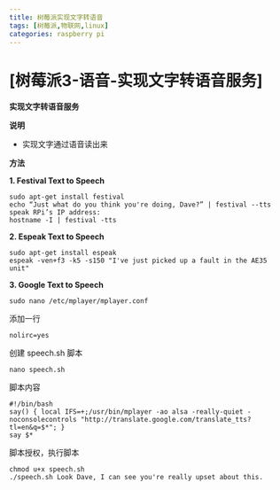 ```yaml
---
title: 树莓派实现文字转语音
tags: [树莓派,物联网,linux]
categories: raspberry pi
---
```

# [树莓派3-语音-实现文字转语音服务]

**实现文字转语音服务**

**说明**

- 实现文字通过语音读出来

**方法**

**1. Festival Text to Speech**

```
sudo apt-get install festival
echo “Just what do you think you're doing, Dave?” | festival --tts
speak RPi’s IP address:
hostname -I | festival -tts

```

**2. Espeak Text to Speech**

```
sudo apt-get install espeak
espeak -ven+f3 -k5 -s150 "I've just picked up a fault in the AE35 unit"

```

**3. Google Text to Speech**

```
sudo nano /etc/mplayer/mplayer.conf

```

添加一行

```
nolirc=yes

```

创建 speech.sh 脚本

```
nano speech.sh

```

脚本内容

```
#!/bin/bash
say() { local IFS=+;/usr/bin/mplayer -ao alsa -really-quiet -noconsolecontrols "http://translate.google.com/translate_tts?tl=en&q=$*"; }
say $*

```

脚本授权，执行脚本

```
chmod u+x speech.sh
./speech.sh Look Dave, I can see you're really upset about this.
```
